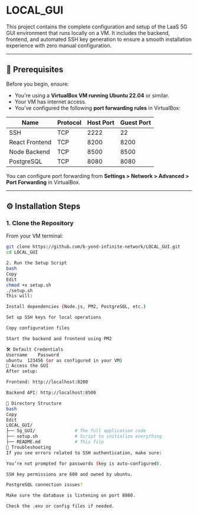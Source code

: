 # LOCAL_GUI

This project contains the complete configuration and setup of the LaaS 5G GUI environment that runs locally on a VM. It includes the backend, frontend, and automated SSH key generation to ensure a smooth installation experience with zero manual configuration.

---

## 🧰 Prerequisites

Before you begin, ensure:

- You're using a **VirtualBox VM running Ubuntu 22.04** or similar.
- Your VM has internet access.
- You’ve configured the following **port forwarding rules** in VirtualBox:

| Name         | Protocol | Host Port | Guest Port |
|--------------|----------|-----------|-------------|
| SSH          | TCP      | 2222      | 22          |
| React Frontend | TCP      | 8200      | 8200        |
| Node Backend | TCP      | 8500      | 8500        |
| PostgreSQL   | TCP      | 8080      | 8080        |

You can configure port forwarding from **Settings > Network > Advanced > Port Forwarding** in VirtualBox.

---

## ⚙️ Installation Steps

### 1. Clone the Repository

From your VM terminal:

```bash
git clone https://github.com/b-yond-infinite-network/LOCAL_GUI.git
cd LOCAL_GUI

2. Run the Setup Script
bash
Copy
Edit
chmod +x setup.sh
./setup.sh
This will:

Install dependencies (Node.js, PM2, PostgreSQL, etc.)

Set up SSH keys for local operations

Copy configuration files

Start the backend and frontend using PM2

🛠️ Default Credentials
Username	Password
ubuntu	123456 (or as configured in your VM)
🚀 Access the GUI
After setup:

Frontend: http://localhost:8200

Backend API: http://localhost:8500

📂 Directory Structure
bash
Copy
Edit
LOCAL_GUI/
├── 5g_GUI/               # The full application code
├── setup.sh              # Script to initialize everything
├── README.md             # This file
🧪 Troubleshooting
If you see errors related to SSH authentication, make sure:

You’re not prompted for passwords (key is auto-configured).

SSH key permissions are 600 and owned by ubuntu.

PostgreSQL connection issues?

Make sure the database is listening on port 8080.

Check the .env or config files if needed.


